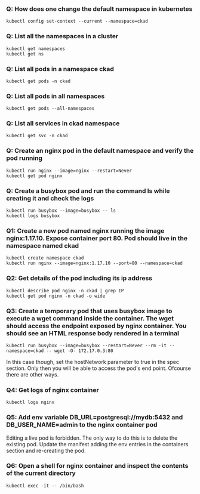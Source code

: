 ### Q: How does one change the default namespace in kubernetes
```
kubectl config set-context --current --namespace=ckad
```
### Q: List all the namespaces in a cluster
```
kubectl get namespaces
kubectl get ns
```
### Q: List all pods in a namespace ckad
```
kubectl get pods -n ckad
```
### Q: List all pods in all namespaces
```
kubectl get pods --all-namespaces
```
### Q: List all services in ckad namespace
```
kubectl get svc -n ckad
```
### Q: Create an nginx pod in the default namespace and verify the pod running
```
kubectl run nginx --image=nginx --restart=Never
kubectl get pod nginx
```
### Q: Create a busybox pod and run the command ls while creating it and check the logs
```
kubectl run busybox --image=busybox -- ls
kubectl logs busybox
```
### Q1: Create a new pod named nginx running the image nginx:1.17.10. Expose container port 80. Pod should live in the namespace named ckad
```
kubectl create namespace ckad
kubectl run nginx --image=nginx:1.17.10 --port=80 --namespace=ckad
```

### Q2: Get details of the pod including its ip address
```
kubectl describe pod nginx -n ckad | grep IP
kubectl get pod nginx -n ckad -o wide
```

### Q3: Create a temporary pod that uses busybox image to execute a wget command inside the container. The wget should access the endpoint exposed by nginx container. You should see an HTML response body rendered in a terminal
```
kubectl run busybox --image=busybox --restart=Never --rm -it --namespace=ckad -- wget -O- 172.17.0.3:80
```
In this case though, set the hostNetwork parameter to true in the spec section. Only then you will be able to access the pod's end point. Ofcourse there are other ways.

### Q4: Get logs of nginx container
```
kubectl logs nginx
```

### Q5: Add env variable DB_URL=postgresql://mydb:5432 and DB_USER_NAME=admin to the nginx container pod
Editing a live pod is forbidden. The only way to do this is to delete the existing pod. Update the manifest adding the env entries in the containers section and re-creating the pod.

### Q6: Open a shell for nginx container and inspect the contents of the current directory
```
kubectl exec -it -- /bin/bash
```